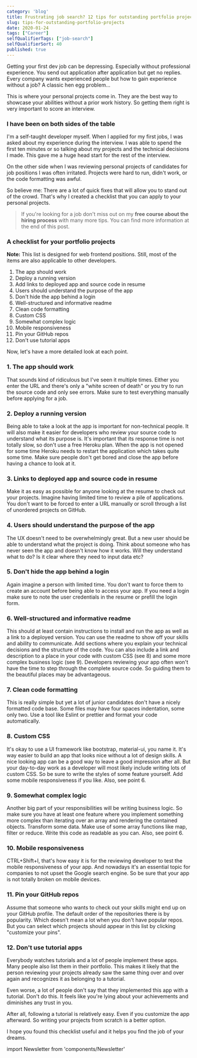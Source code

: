 ```yaml
---
category: 'blog'
title: Frustrating job search? 12 tips for outstanding portfolio projects
slug: tips-for-outstanding-portfolio-projects
date: 2020-01-24
tags: ["Career"]
selfQualifierTags: ["job-search"]
selfQualifierSort: 40
published: true
---
```


Getting your first dev job can be depressing. Especially without professional experience. You send out application after application but get no replies. Every company wants experienced people but how to gain experience without a job? A classic hen egg problem...

This is where your personal projects come in. They are the best way to showcase your abilities without a prior work history. So getting them right is very important to score an interview.

### I have been on both sides of the table

I'm a self-taught developer myself. When I applied for my first jobs, I was asked about my experience during the interview. I was able to spend the first ten minutes or so talking about my projects and the technical decisions I made. This gave me a huge head start for the rest of the interview.

On the other side when I was reviewing personal projects of candidates for job positions I was often irritated. Projects were hard to run, didn't work, or the code formatting was awful.

So believe me: There are a lot of quick fixes that will allow you to stand out of the crowd. That's why I created a checklist that you can apply to your personal projects.

> If you're looking for a job don't miss out on my **free course about the hiring process** with many more tips. You can find more information at the end of this post.

### A checklist for your portfolio projects

**Note:** This list is designed for web frontend positions. Still, most of the items are also applicable to other developers.

1. The app should work
2. Deploy a running version
3. Add links to deployed app and source code in resume
4. Users should understand the purpose of the app
5. Don't hide the app behind a login
6. Well-structured and informative readme
7. Clean code formatting
8. Custom CSS
9. Somewhat complex logic
10. Mobile responsiveness
11. Pin your GitHub repos
12. Don't use tutorial apps

Now, let's have a more detailed look at each point.

### 1. The app should work

That sounds kind of ridiculous but I've seen it multiple times. Either you enter the URL and there's only a "white screen of death" or you try to run the source code and only see errors. Make sure to test everything manually before applying for a job.

### 2. Deploy a running version

Being able to take a look at the app is important for non-technical people. It will also make it easier for developers who review your source code to understand what its purpose is. It's important that its response time is not totally slow, so don't use a free Heroku plan. When the app is not opened for some time Heroku needs to restart the application which takes quite some time. Make sure people don't get bored and close the app before having a chance to look at it.

### 3. Links to deployed app and source code in resume

Make it as easy as possible for anyone looking at the resume to check out your projects. Imagine having limited time to review a pile of applications. You don't want to be forced to enter a URL manually or scroll through a list of unordered projects on GitHub.

### 4. Users should understand the purpose of the app

The UX doesn't need to be overwhelmingly great. But a new user should be able to understand what the project is doing. Think about someone who has never seen the app and doesn't know how it works. Will they understand what to do? Is it clear where they need to input data etc?

### 5. Don't hide the app behind a login

Again imagine a person with limited time. You don't want to force them to create an account before being able to access your app. If you need a login make sure to note the user credentials in the resume or prefill the login form.

### 6. Well-structured and informative readme

This should at least contain instructions to install and run the app as well as a link to a deployed version. You can use the readme to show off your skills and ability to communicate. Add sections where you explain your technical decisions and the structure of the code. You can also include a link and description to a place in your code with custom CSS (see 8) and some more complex business logic (see 9). Developers reviewing your app often won't have the time to step through the complete source code. So guiding them to the beautiful places may be advantageous.

### 7. Clean code formatting

This is really simple but yet a lot of junior candidates don't have a nicely formatted code base. Some files may have four spaces indentation, some only two. Use a tool like Eslint or prettier and format your code automatically.

### 8. Custom CSS

It's okay to use a UI framework like bootstrap, material-ui, you name it. It's way easier to build an app that looks nice without a lot of design skills. A nice looking app can be a good way to leave a good impression after all. But your day-to-day work as a developer will most likely include writing lots of custom CSS. So be sure to write the styles of some feature yourself. Add some mobile responsiveness if you like. Also, see point 6.

### 9. Somewhat complex logic

Another big part of your responsibilities will be writing business logic. So make sure you have at least one feature where you implement something more complex than iterating over an array and rendering the contained objects. Transform some data. Make use of some array functions like map, filter or reduce. Write this code as readable as you can. Also, see point 6.

### 10. Mobile responsiveness

CTRL+Shift+I, that's how easy it is for the reviewing developer to test the mobile responsiveness of your app. And nowadays it's an essential topic for companies to not upset the Google search engine. So be sure that your app is not totally broken on mobile devices.

### 11. Pin your GitHub repos

Assume that someone who wants to check out your skills might end up on your GitHub profile. The default order of the repositories there is by popularity. Which doesn't mean a lot when you don't have popular repos. But you can select which projects should appear in this list by clicking "customize your pins".

### 12. Don't use tutorial apps

Everybody watches tutorials and a lot of people implement these apps. Many people also list them in their portfolio. This makes it likely that the person reviewing your projects already saw the same thing over and over again and recognizes it as belonging to a tutorial.

Even worse, a lot of people don't say that they implemented this app with a tutorial. Don't do this. It feels like you're lying about your achievements and diminishes any trust in you.

After all, following a tutorial is relatively easy. Even if you customize the app afterward. So writing your projects from scratch is a better option.

I hope you found this checklist useful and it helps you find the job of your dreams.

import Newsletter from 'components/Newsletter'

<Newsletter formId="1499362:x4g7a4"/>